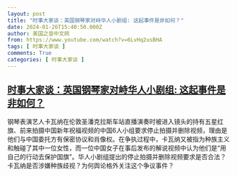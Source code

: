 ```yaml
---
layout: post
title: "时事大家谈：英国钢琴家对峙华人小剧组: 这起事件是非如何？"
date: 2024-01-26T15:40:50.000Z
author: 美国之音中文网
from: https://www.youtube.com/watch?v=6LvHq2usBHA
tags: [ 时事大家谈 ]
comments: True
categories: [ 时事大家谈 ]
---
```

<!--1706283650000-->
[时事大家谈：英国钢琴家对峙华人小剧组: 这起事件是非如何？](https://www.youtube.com/watch?v=6LvHq2usBHA)
------

<div>
钢琴表演艺人卡瓦纳在伦敦圣潘克拉斯车站直播演奏时被进入镜头的持有五星红旗、前来拍摄中国新年祝福视频的中国6人小组要求停止拍摄并删除视频，理由是他们与中国委托方有保密协议和肖像权。在争执过程中，卡瓦纳又被指为种族主义和触碰了其中一位女性，而一位中国女子在事后发布的解说视频中认为他们是“用自己的行动去保护国旗”。华人小剧组提出的停止拍摄并删除视频要求是否合法？卡瓦纳是否涉嫌种族歧视？为何舆论格外关注这个争议事件？
</div>
